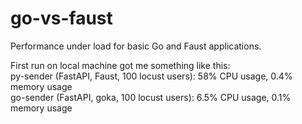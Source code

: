 # go-vs-faust
Performance under load for basic Go and Faust applications.

First run on local machine got me something like this:  
py-sender (FastAPI, Faust, 100 locust users):  58% CPU usage, 0.4% memory usage   
go-sender (FastAPI, goka,  100 locust users): 6.5% CPU usage, 0.1% memory usage
